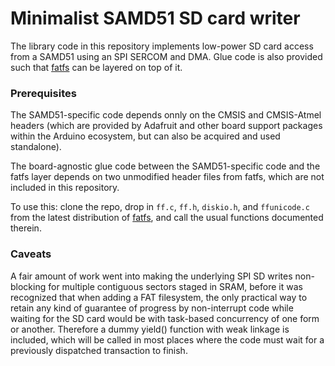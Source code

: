 # Minimalist SAMD51 SD card writer

The library code in this repository implements low-power SD card access from a SAMD51 using an SPI SERCOM and DMA. Glue code is also provided such that [fatfs](http://elm-chan.org/fsw/ff/) can be layered on top of it.

### Prerequisites

The SAMD51-specific code depends onnly on the CMSIS and CMSIS-Atmel headers (which are provided by Adafruit and other board support packages within the Arduino ecosystem, but can also be acquired and used standalone).

The board-agnostic glue code between the SAMD51-specific code and the fatfs layer depends on two unmodified header files from fatfs, which are not included in this repository.

To use this: clone the repo, drop in `ff.c`, `ff.h`, `diskio.h`, and `ffunicode.c` from the latest distribution of [fatfs](http://elm-chan.org/fsw/ff/), and call the usual functions documented therein.

### Caveats

A fair amount of work went into making the underlying SPI SD writes non-blocking for multiple contiguous sectors staged in SRAM, before it was recognized that when adding a FAT filesystem, the only practical way to retain any kind of guarantee of progress by non-interrupt code while waiting for the SD card would be with task-based concurrency of one form or another. Therefore a dummy yield() function with weak linkage is included, which will be called in most places where the code must wait for a previously dispatched transaction to finish.
